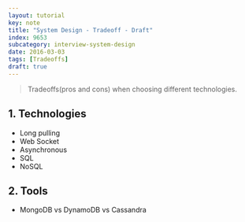 ```yaml
---
layout: tutorial
key: note
title: "System Design - Tradeoff - Draft"
index: 9653
subcategory: interview-system-design
date: 2016-03-03
tags: [Tradeoffs]
draft: true
---
```


> Tradeoffs(pros and cons) when choosing different technologies.

## 1. Technologies
* Long pulling
* Web Socket
* Asynchronous
* SQL
* NoSQL

## 2. Tools
* MongoDB vs DynamoDB vs Cassandra
